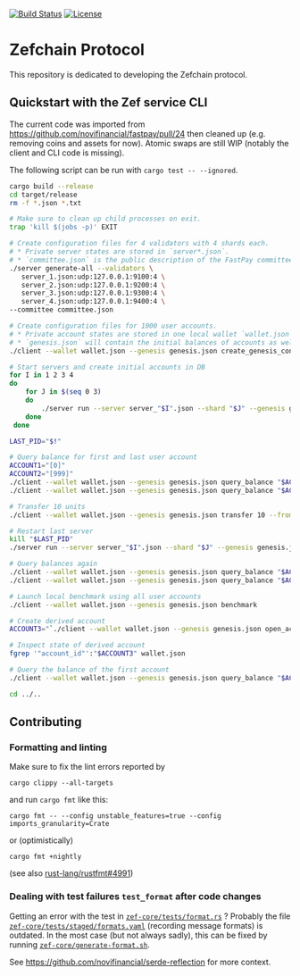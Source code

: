 [![Build Status](https://github.com/zefchain/zefchain-protocol/actions/workflows/rust.yml/badge.svg)](https://github.com/zef/zef-protocol/actions/workflows/rust.yml)
[![License](https://img.shields.io/badge/license-Apache-green.svg)](LICENSE.md)

# Zefchain Protocol

This repository is dedicated to developing the Zefchain protocol.

## Quickstart with the Zef service CLI

The current code was imported from https://github.com/novifinancial/fastpay/pull/24 then
cleaned up (e.g. removing coins and assets for now). Atomic swaps are still WIP (notably
the client and CLI code is missing).

The following script can be run with `cargo test -- --ignored`.

```bash
cargo build --release
cd target/release
rm -f *.json *.txt

# Make sure to clean up child processes on exit.
trap 'kill $(jobs -p)' EXIT

# Create configuration files for 4 validators with 4 shards each.
# * Private server states are stored in `server*.json`.
# * `committee.json` is the public description of the FastPay committee.
./server generate-all --validators \
   server_1.json:udp:127.0.0.1:9100:4 \
   server_2.json:udp:127.0.0.1:9200:4 \
   server_3.json:udp:127.0.0.1:9300:4 \
   server_4.json:udp:127.0.0.1:9400:4 \
--committee committee.json

# Create configuration files for 1000 user accounts.
# * Private account states are stored in one local wallet `wallet.json`.
# * `genesis.json` will contain the initial balances of accounts as well as the initial committee.
./client --wallet wallet.json --genesis genesis.json create_genesis_config 1000 --initial-funding 100 --committee committee.json

# Start servers and create initial accounts in DB
for I in 1 2 3 4
do
    for J in $(seq 0 3)
    do
        ./server run --server server_"$I".json --shard "$J" --genesis genesis.json &
    done
 done

LAST_PID="$!"

# Query balance for first and last user account
ACCOUNT1="[0]"
ACCOUNT2="[999]"
./client --wallet wallet.json --genesis genesis.json query_balance "$ACCOUNT1"
./client --wallet wallet.json --genesis genesis.json query_balance "$ACCOUNT2"

# Transfer 10 units
./client --wallet wallet.json --genesis genesis.json transfer 10 --from "$ACCOUNT1" --to "$ACCOUNT2"

# Restart last server
kill "$LAST_PID"
./server run --server server_"$I".json --shard "$J" --genesis genesis.json &

# Query balances again
./client --wallet wallet.json --genesis genesis.json query_balance "$ACCOUNT1"
./client --wallet wallet.json --genesis genesis.json query_balance "$ACCOUNT2"

# Launch local benchmark using all user accounts
./client --wallet wallet.json --genesis genesis.json benchmark

# Create derived account
ACCOUNT3="`./client --wallet wallet.json --genesis genesis.json open_account --from "$ACCOUNT1"`"

# Inspect state of derived account
fgrep '"account_id"':"$ACCOUNT3" wallet.json

# Query the balance of the first account
./client --wallet wallet.json --genesis genesis.json query_balance "$ACCOUNT1"

cd ../..
```

## Contributing

### Formatting and linting

Make sure to fix the lint errors reported by
```
cargo clippy --all-targets
```
and run `cargo fmt` like this:
```
cargo fmt -- --config unstable_features=true --config imports_granularity=Crate
```
or (optimistically)
```
cargo fmt +nightly
```
(see also [rust-lang/rustfmt#4991](https://github.com/rust-lang/rustfmt/issues/4991))

### Dealing with test failures `test_format` after code changes

Getting an error with the test in [`zef-core/tests/format.rs`](zef-core/tests/format.rs) ?
Probably the file [`zef-core/tests/staged/formats.yaml`](zef-core/tests/staged/formats.yaml) (recording message formats) is
outdated. In the most case (but not always sadly), this can be fixed by running
[`zef-core/generate-format.sh`](zef-core/generate-format.sh).

See https://github.com/novifinancial/serde-reflection for more context.
